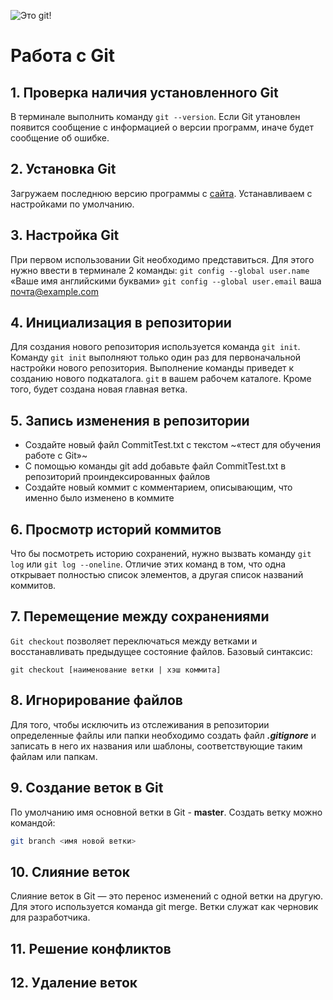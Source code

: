 ![Это git!](2color-lightbg@2x.png)

# Работа с Git 
## 1. Проверка наличия установленного Git
В терминале выполнить команду `git --version`. Если Git утановлен появится сообщение с информацией о версии программ, иначе будет сообщение об ошибке. 

## 2. Установка Git
Загружаем последнюю версию программы с [сайта](https://git-scm.com/download/ ). Устанавливаем с настройками по умолчанию.  

## 3. Настройка Git
При первом использовании Git необходимо представиться.
Для этого нужно ввести в терминале 2 команды:
`git config --global user.name` «Ваше имя английскими буквами»
`git config --global user.email` ваша почта@example.com

## 4. Инициализация в репозитории
Для создания нового репозитория используется команда `git init`. Команду `git init` выполняют только один раз для первоначальной настройки нового репозитория. Выполнение команды приведет к созданию нового подкаталога. `git` в вашем рабочем каталоге. Кроме того, будет создана новая главная ветка.

## 5. Запись изменения в репозитории 
* Создайте новый файл CommitTest.txt с текстом ~«тест для обучения работе с Git»~
* С помощью команды git add добавьте файл CommitTest.txt в репозиторий проиндексированных файлов
* Создайте новый коммит с комментарием, описывающим, что именно было изменено в коммите

## 6. Просмотр историй коммитов
 Что бы посмотреть историю сохранений, нужно вызвать команду `git log` или `git log --oneline`. Отличие этих команд в том, что одна открывает полностью список элементов, а другая список названий коммитов.

## 7. Перемещение между сохранениями 
  `Git checkout` позволяет переключаться между ветками и восстанавливать предыдущее состояние файлов. Базовый синтаксис:

```
git checkout [наименование ветки | хэш коммита]
```
## 8. Игнорирование файлов
Для того, чтобы исключить из отслеживания в репозитории определенные файлы или папки необходимо создать файл ***.gitignore*** и записать в него их названия или шаблоны, соответствующие таким файлам или папкам.

## 9. Создание веток в Git
По умолчанию имя основной ветки в Git - **master**.
Создать ветку можно командой:
```bash
git branch <имя новой ветки>
```  
## 10. Слияние веток
Слияние веток в Git — это перенос изменений с одной ветки на другую. Для этого используется команда git merge. Ветки служат как черновик для разработчика.
 
## 11. Решение конфликтов 

## 12. Удаление веток 



















